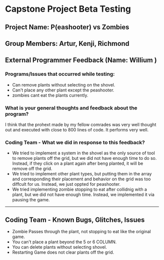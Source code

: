 # Capstone Project Beta Testing
## Project Name: P(eashooter) vs Zombies
## Group Members: Artur, Kenji, Richmond

## External Programmer Feedback (Name: Willium ) 
### Programs/Issues that occurred while testing:
- Can remove plants without selecting on the shovel.
- Can't place any other plant except the peashooter.
- zombies cant eat the plants currently.


### What is your general thoughts and feedback about the program?
I think that the prohext made by my fellow comrades was very well thought out and executed with close to 800 lines of code. It performs very well. 

### Coding Team - What we did in response to this feedback?
-  We tried to implement a system in the shovel as the only source of tool to remove plants off the grid, but we did not have enough time to do so. Instead, if they click on a plant again after beng planted, it will be remove off the grid. 
- We tried to implement other plant types, but putting them in the array and corresponding their placement and behavior on the grid was too diffcult for us. Instead, we just oppted for peashooter.
- We tried implementing zombie stopping to eat after collidnig with a plant, but we did not have enough time. Instead, we implemented it via pausing the game.

-------------------------------------
## Coding Team - Known Bugs, Glitches, Issues
- Zombie Passes through the plant, not stopping to eat like the original game.
- You can't place a plant beyond the 5 or 6 COLUMN.
- You can delete plants without selecting shovel.
- Restarting Game does not clear plants off the grid.